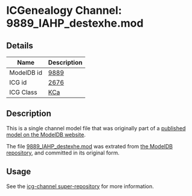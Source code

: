 # ICGenealogy Channel: 9889\_IAHP\_destexhe.mod

## Details

Name | Description
---- | -----------
ModelDB id | [9889](http://senselab.med.yale.edu/ModelDB/ShowModel.cshtml?model=9889)
ICG id | [2676](http://icg.neurotheory.ox.ac.uk/channels/5/2676)
ICG Class | [KCa](http://icg.neurotheory.ox.ac.uk/channels/5)

## Description

This is a single channel model file that was originally part of a [published model on the ModelDB website](http://senselab.med.yale.edu/mModelDB/ShowModel.cshtml?model=9889).

The file [9889\_IAHP\_destexhe.mod](9889_IAHP_destexhe.mod) was extrated from [the ModelDB repository](http://senselab.med.yale.edu/ModelDB/ShowModel.cshtml?model=9889), and committed in its original form.

## Usage

See the [icg-channel super-repository](https://github.com/icgenealogy/icg-channels) for more information.